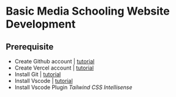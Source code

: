 # Basic Media Schooling Website Development

## Prerequisite
- Create Github account | [tutorial](https://docs.github.com/en/get-started/start-your-journey/creating-an-account-on-github)
- Create Vercel account | [tutorial](https://thevalleyofcode.com/vercel/0-create-a-vercel-account)
- Install Git | [tutorial](https://phoenixnap.com/kb/how-to-install-git-windows)
- Install Vscode | [tutorial](https://www.liquidweb.com/help-docs/how-to-install-vscode-on-linux-mac-windows/#:~:text=Installing%20VSCode%20on%20Linux%2C%20Mac,that%20you%20can%20begin%20coding.)
- Install Vscode Plugin *Tailwind CSS Intellisense*

